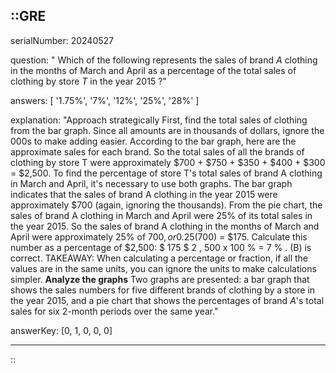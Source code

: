 ::GRE
---

serialNumber: 20240527

question: " Which of the following represents the sales of brand <i>A</i> clothing in the months of March and April as a percentage of the total sales of clothing by store <i>T</i> in the year 2015 ?"

answers: [
  '1.75%',
  '7%',
  '12%',
  '25%',
  '28%'
]

explanation: "Approach strategically First, find the total sales of clothing from the bar graph. Since all amounts are in thousands of dollars, ignore the 000s to make adding easier. According to the bar graph, here are the approximate sales for each brand. So the total sales of all the brands of clothing by store T were approximately $700 + $750 + $350 + $400 + $300 = $2,500. To find the percentage of store T's total sales of brand A clothing in March and April, it's necessary to use both graphs. The bar graph indicates that the sales of brand A clothing in the year 2015 were approximately $700 (again, ignoring the thousands). From the pie chart, the sales of brand A clothing in March and April were 25% of its total sales in the year 2015. So the sales of brand A clothing in the months of March and April were approximately 25% of $700, or 0.25($700) = $175. Calculate this number as a percentage of $2,500: $ 175 $ 2 , 500 x 100 % = 7 % . (B) is correct. TAKEAWAY: When calculating a percentage or fraction, if all the values are in the same units, you can ignore the units to make calculations simpler. <strong>Analyze the graphs</strong> Two graphs are presented: a bar graph that shows the sales numbers for five different brands of clothing by a store in the year 2015, and a pie chart that shows the percentages of brand <i>A</i>'s total sales for six 2-month periods over the same year."

answerKey: [0, 1, 0, 0, 0]

---
::